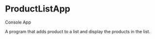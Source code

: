 # ProductListApp

Console App

A program that adds product to a list and display the products in the list.
